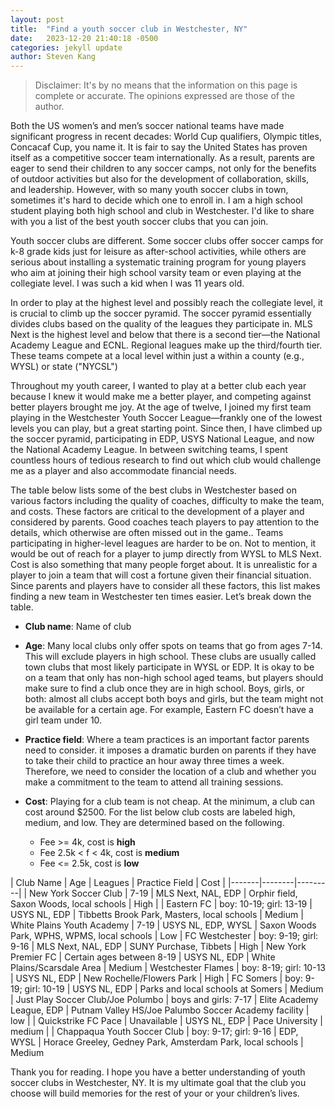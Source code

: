 ```yaml
---
layout: post
title:  "Find a youth soccer club in Westchester, NY"
date:   2023-12-20 21:40:18 -0500
categories: jekyll update
author: Steven Kang
---
```


<!-- You’ll find this post in your `_posts` directory. Go ahead and edit it and re-build the site to see your changes. You can rebuild the site in many different ways, but the most common way is to run `jekyll serve`, which launches a web server and auto-regenerates your site when a file is updated.

Jekyll requires blog post files to be named according to the following format:

`YEAR-MONTH-DAY-title.MARKUP`

Where `YEAR` is a four-digit number, `MONTH` and `DAY` are both two-digit numbers, and `MARKUP` is the file extension representing the format used in the file. After that, include the necessary front matter. Take a look at the source for this post to get an idea about how it works. -->

<!-- Jekyll also offers powerful support for code snippets:

{% highlight ruby %}
def print_hi(name)
  puts "Hi, #{name}"
end
print_hi('Tom')
#=> prints 'Hi, Tom' to STDOUT.
{% endhighlight %} -->

> Disclaimer: It's by no means that the information on this page is complete or accurate. The opinions expressed are those of the author.

Both the US women’s and men’s soccer national teams have made significant progress in recent decades: World Cup qualifiers, Olympic titles, Concacaf Cup, you name it. It is fair to say the United States has proven itself as a competitive soccer team internationally. As a result, parents are eager to send their children to any soccer camps, not only for the benefits of outdoor activities but also for the development of collaboration, skills, and leadership.
However, with so many youth soccer clubs in town, sometimes it's hard to decide which one to enroll in. I am a high school student playing both high school and club in Westchester. I'd like to share with you a list of the best youth soccer clubs that you can join. 

Youth soccer clubs are different.
Some soccer clubs offer soccer camps for k-8 grade kids just for leisure as after-school activities, while others are serious about installing a systematic training program for young players who aim at joining their high school varsity team or even playing at the collegiate level. I was such a kid when I was 11 years old.

In order to play at the highest level and possibly reach the collegiate level, it is crucial to climb up the soccer pyramid. The soccer pyramid essentially divides clubs based on the quality of the leagues they participate in. MLS Next is the highest level and below that there is a second tier—the National Academy League and ECNL. Regional leagues make up the third/fourth tier. These teams compete at a local level within just a within a county (e.g., WYSL) or state ("NYCSL")

Throughout my youth career, I wanted to play at a better club each year because I knew it would make me a better player, and competing against better players brought me joy. At the age of twelve, I joined my first team playing in the Westchester Youth Soccer League—frankly one of the lowest levels you can play, but a great starting point. Since then, I have climbed up the soccer pyramid, participating in EDP, USYS National League, and now the National Academy League. In between switching teams, I spent countless hours of tedious research to find out which club would challenge me as a player and also accommodate financial needs.

The table below lists some of the best clubs in Westchester based on various factors including the quality of coaches, difficulty to make the team, and costs. These factors are critical to the development of a player and considered by parents. Good coaches teach players to pay attention to the details, which otherwise are often missed out in the game.. Teams participating in higher-level leagues are harder to be on. Not to mention, it would be out of reach for a player to jump directly from WYSL to MLS Next. Cost is also something that many people forget about. It is unrealistic for a player to join a team that will cost a fortune given their financial situation. Since parents and players have to consider all these factors, this list makes finding a new team in Westchester ten times easier. Let’s break down the table.

- **Club name**: Name of club
- **Age**: Many local clubs only offer spots on teams that go from ages 7-14. This will exclude players in high school. These clubs are usually called town clubs that most likely participate in WYSL or EDP. It is okay to be on a team that only has non-high school aged teams, but players should make sure to find a club once they are in high school. 
Boys, girls, or both: almost all clubs accept both boys and girls, but the team might not be available for a certain age. For example, Eastern FC doesn’t have a girl team under 10.
- **Practice field**: Where a team practices is an important factor parents need to consider. it imposes a dramatic burden on parents if they have to take their child to practice an hour away three times a week. Therefore, we need to consider the location of a club and whether you make a commitment to the team to attend all training sessions. 
- **Cost**: Playing for a club team is not cheap. At the minimum, a club can cost around $2500. For the list below club costs are labeled high, medium, and low. They are determined based on the following. 

  - Fee >= 4k, cost is **high**
  - Fee 2.5k < f < 4k, cost is **medium**
  - Fee <= 2.5k, cost is **low**





| Club Name | Age | Leagues | Practice Field  | Cost | 
|-------|--------|---------|
| New York Soccer Club | 7-19 | MLS Next, NAL, EDP | Orphir field, Saxon Woods, local schools |  High |
| Eastern FC | boy: 10-19; girl: 13-19 | USYS NL, EDP | Tibbetts Brook Park, Masters, local schools | Medium
| White Plains Youth Academy  | 7-19 | USYS NL, EDP, WYSL | Saxon Woods Park, WPHS, WPMS, local schools | Low
| FC Westchester | boy: 9-19; girl: 9-16 | MLS Next, NAL, EDP | SUNY Purchase, Tibbets | High
| New York Premier FC | Certain ages between 8-19 | USYS NL, EDP | White Plains/Scarsdale Area | Medium
| Westchester Flames | boy: 8-19; girl: 10-13 | USYS NL, EDP | New Rochelle/Flowers Park | High 
| FC Somers | boy: 9-19; girl: 10-19 | USYS NL, EDP | Parks and local schools at Somers | Medium
| Just Play Soccer Club/Joe Polumbo | boys and girls: 7-17 | Elite Academy League, EDP | Putnam Valley HS/Joe Palumbo Soccer Academy facility | low |
| Quickstrike FC Pace | Unavailable | USYS NL, EDP | Pace University | medium |
| Chappaqua Youth Soccer Club | boy: 9-17; girl: 9-16 | EDP, WYSL | Horace Greeley, Gedney Park, Amsterdam Park, local schools | Medium

Thank you for reading. I hope you have a better understanding of youth soccer clubs in Westchester, NY. It is my ultimate goal that the club you choose will build memories for the rest of your or your children’s lives. 
